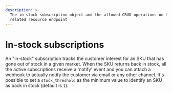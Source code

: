 ```yaml
---
description: >-
  The in-stock subscription object and the allowed CRUD operations on the
  related resource endpoint
---
```


# In-stock subscriptions

An "in-stock" subscription tracks the customer interest for an SKU that has gone out of stock in a given market. When the SKU returns back in stock, all the active subscriptions receive a 'notify' event and you can attach a webhook to actually notify the customer via email or any other channel. It's possible to set a `stock_threshold` as the minimum value to identify an SKU as back in stock (default is `1`).
